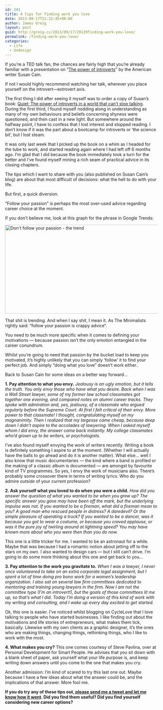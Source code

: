 ```yaml
---
id: 241
title: 4 tips for finding work you love
date: 2013-09-17T21:32:45+00:00
author: James Greig
layout: post
guid: http://greig.cc/2013/09/17/20139finding-work-you-love/
permalink: /finding-work-you-love/
categories:
  - Life
  - Undesign
---
```

If you’re a TED talk fan, the chances are fairly high that you’re already familiar with a presentation on “[The power of introverts](http://www.ted.com/talks/susan_cain_the_power_of_introverts.html)” by the American writer Susan Cain.

If not I would highly recommend watching her talk, wherever you place yourself on the introvert—extrovert axis.

The first thing I did after seeing it myself was to order a copy of Susan’s book: [Quiet: The power of introverts in a world that can’t stop talking](http://www.amazon.co.uk/gp/product/0670916765/ref=as_li_ss_tl?ie=UTF8&camp=1634&creative=19450&creativeASIN=0670916765&linkCode=as2&tag=sneageek-21). During the first third, I found myself nodding along in understanding as many of my own behaviours and beliefs concerning shyness were questioned, and then cast in a new light. But somewhere around the halfway point, I have to confess that I lost interest and stopped reading. I don’t know if it was the part about a bootcamp for introverts or ‘the science bit’, but I lost steam.

It was only last week that I picked up the book on a whim as I headed for the tube to work, and started reading again where I had left off 6 months ago. I’m glad that I did because the book immediately took a turn for the better and I’ve found myself mining a rich seam of practical advice in its closing chapters.

The tips which I want to share with you (also published on Susan Cain’s blog) are about that most difficult of decisions: what the hell to do with your life. 

But first, a quick diversion.

“Follow your passion” is perhaps the most over-used advice regarding career choice at the moment.

If you don’t believe me, look at this graph for the phrase in Google Trends:

<img src="/media/dont-follow-your-passion.png" alt="Don&#039;t follow your passion - the trend" width="1021" height="292" class="alignnone size-full wp-image-1887" />

That shit is trending. And when I say shit, I mean it. As The Minimalists rightly said: “follow your passion is crappy advice“.

You need to be much more specific when it comes to defining your motivations — because passion isn’t the only emotion entangled in the career conundrum.

Whilst you’re going to need that passion by the bucket load to keep you motivated, it’s highly unlikely that you can simply ‘follow’ it to find your perfect job. And simply “doing what you love” doesn’t work either..

Back to Susan Cain for some ideas on a better way forward… 

**1. Pay attention to what you envy.**
*Jealousy is an ugly emotion, but it tells the truth. You only envy those who have what you desire. Back when I was a Wall Street lawyer, some of my former law school classmates got together one evening, and compared notes on alumni career tracks. They spoke with admiration and, yes, jealousy, of a classmate who argued regularly before the Supreme Court. At first I felt critical of their envy. More power to that classmate! I thought, congratulating myself on my magnanimity. Then I realized that my largesse came cheap, because deep down I didn’t aspire to the accolades of lawyering. When I asked myself whom I did envy, the answer came back instantly. My college classmates who’d grown up to be writers, or psychologists.*

I’ve also found myself envying the work of writers recently. Writing a book is definitely something I aspire to at the moment. (Whether I will actually have the balls to go ahead and do it is another matter). What else… well I also know that music documentaries — the kind where a band is profiled or the making of a classic album is documented — are amongst by favourite kind of TV programmes. So yes, I envy the work of musicians also. There’s probably some crossover there in terms of writing lyrics. Who do you admire *outside* of your current profession? 

**2. Ask yourself what you loved to do when you were a child.**
*How did you answer the question of what you wanted to be when you grew up? The specific answer you gave may have been off the mark, but the underlying impulse was not. If you wanted to be a fireman, what did a fireman mean to you? A good man who rescued people in distress? A daredevil? Or the simple pleasure of operating a truck? If you wanted to be a dancer, was it because you got to wear a costume, or because you craved applause, or was it the pure joy of twirling around at lightning speed? You may have known more about who you were then than you do now.*

This one is a little tricker for me. I wanted to be an astronaut for a while. Maybe that was because I had a romantic notion about jetting off to the stars on my own. I also wanted to design cars — but I still can’t drive. I’m going to do some more thinking about this one and get back to you… 

**3. Pay attention to the work you gravitate to.**
*When I was a lawyer, I never once volunteered to take on an extra corporate legal assignment, but I spent a lot of time doing pro bono work for a women’s leadership organization. I also sat on several law firm committees dedicated to mentoring and training young lawyers in the firm.  Now I am not the committee type (I’m an introvert!), but the goals of those committees lit me up, so that’s what I did. Today I’m doing a version of this kind of work with my writing and consulting, and I wake up every day excited to get started.*

Ok, this one is easier. I’ve noticed whilst blogging on CycleLove that I love talking to people who have started businesses. I like finding out about the motivations and life stories of entrepreneurs, what makes them tick, basically. Likewise with my own clients as a graphic designer, it’s the ones who are making things, changing things, rethinking things, who I like to work with the most.

**4. What makes you cry?**
This one comes courtesy of Steve Pavlina, over at Personal Development for Smart People. He advises that you sit down with a blank sheet of paper, ask yourself what your life purpose is, and keep writing down answers until you come to the one that makes you cry.

Another admission: I’m kind of scared to try this last one out. Maybe because I have a few ideas about what the answer could be, and the implications of that answer. More fool me. 

**If you do try any of these tips out, [please send me a tweet and let me know how it went](https://twitter.com/j_greig). Did you find them useful? Did you find yourself considering new career options?**